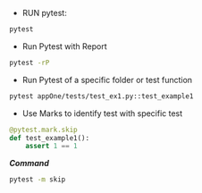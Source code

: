 - RUN pytest:
```sh
pytest
```

- Run Pytest with Report
```sh
pytest -rP
```

- Run Pytest of a specific folder or test function
```sh
pytest appOne/tests/test_ex1.py::test_example1
```
- Use Marks to identify test with specific test
```python
@pytest.mark.skip
def test_example1():
    assert 1 == 1
```
***Command***
```sh
pytest -m skip
```